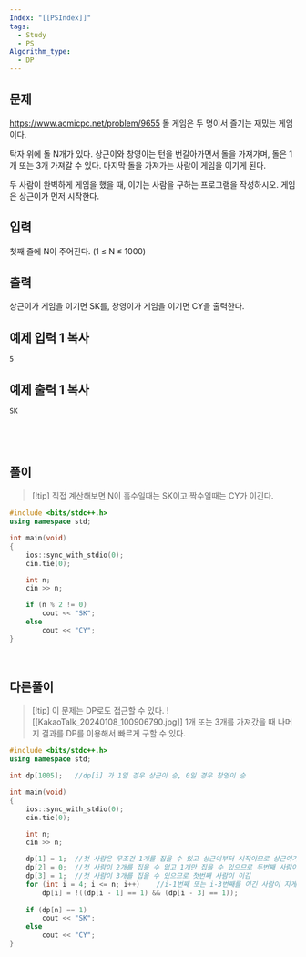 ```yaml
---
Index: "[[PSIndex]]"
tags:
  - Study
  - PS
Algorithm_type:
  - DP
---
```


## 문제
https://www.acmicpc.net/problem/9655
돌 게임은 두 명이서 즐기는 재밌는 게임이다.

탁자 위에 돌 N개가 있다. 상근이와 창영이는 턴을 번갈아가면서 돌을 가져가며, 돌은 1개 또는 3개 가져갈 수 있다. 마지막 돌을 가져가는 사람이 게임을 이기게 된다.

두 사람이 완벽하게 게임을 했을 때, 이기는 사람을 구하는 프로그램을 작성하시오. 게임은 상근이가 먼저 시작한다.

## 입력

첫째 줄에 N이 주어진다. (1 ≤ N ≤ 1000)

## 출력

상근이가 게임을 이기면 SK를, 창영이가 게임을 이기면 CY을 출력한다.

## 예제 입력 1 복사

```
5
```

## 예제 출력 1 복사

```
SK
```
   
---
## 풀이
> [!tip] 직접 계산해보면 N이 홀수일때는 SK이고 짝수일때는 CY가 이긴다.
```cpp
#include <bits/stdc++.h>
using namespace std;

int main(void) 
{
	ios::sync_with_stdio(0);
	cin.tie(0);

	int n;
	cin >> n;

	if (n % 2 != 0)
		cout << "SK";
	else
		cout << "CY";
}
```
   
   
## 다른풀이
> [!tip] 이 문제는 DP로도 접근할 수 있다.
> ![[KakaoTalk_20240108_100906790.jpg]]
> 1개 또는 3개를 가져갔을 때 나머지 결과를 DP를 이용해서 빠르게 구할 수 있다.
```cpp
#include <bits/stdc++.h>
using namespace std;

int dp[1005];	//dp[i] 가 1일 경우 상근이 승, 0일 경우 창영이 승

int main(void) 
{
	ios::sync_with_stdio(0);
	cin.tie(0);

	int n;
	cin >> n;

	dp[1] = 1;	//첫 사람은 무조건 1개를 집을 수 있고 상근이부터 시작이므로 상근이가 무조건 이김
	dp[2] = 0;	//첫 사람이 2개를 집을 수 없고 1개만 집을 수 있으므로 두번째 사람이 무조건 이김
	dp[3] = 1;	//첫 사람이 3개를 집을 수 있으므로 첫번째 사람이 이김
	for (int i = 4; i <= n; i++)	//i-1번째 또는 i-3번째를 이긴 사람이 지게 됨
		dp[i] = !((dp[i - 1] == 1) && (dp[i - 3] == 1));
	
	if (dp[n] == 1)
		cout << "SK";
	else
		cout << "CY";
}
```